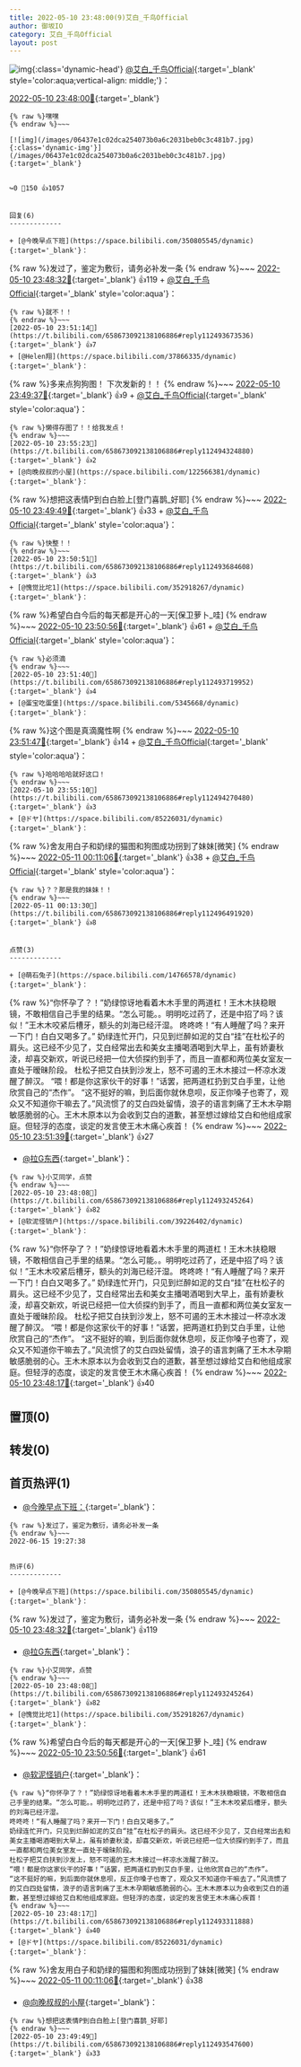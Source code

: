 ```yaml
---
title: 2022-05-10 23:48:00(9)艾白_千鸟Official
author: 御坂IO
category: 艾白_千鸟Official
layout: post
---
```


![img](/images/9ae8b9445fd0665cc014d9080156a45271be73c6.jpg){:class='dynamic-head'}
[@艾白_千鸟Official](https://space.bilibili.com/334537711/dynamic){:target='_blank' style='color:aqua;vertical-align: middle;'}：

[2022-05-10 23:48:00🔗](https://t.bilibili.com/658673092138106886){:target='_blank'}

~~~
{% raw %}嘿嘿
{% endraw %}~~~

[![img](/images/06437e1c02dca254073b0a6c2031beb0c3c481b7.jpg){:class='dynamic-img'}](/images/06437e1c02dca254073b0a6c2031beb0c3c481b7.jpg){:target='_blank'}


↪️0 💬150 👍1057


回复(6)
-------------

+ [@今晚早点下班](https://space.bilibili.com/350805545/dynamic){:target='_blank'}：
~~~
{% raw %}发过了，鉴定为敷衍，请务必补发一条
{% endraw %}~~~
[2022-05-10 23:48:32🔗](https://t.bilibili.com/658673092138106886#reply112493322864){:target='_blank'} 👍119
    + [@艾白_千鸟Official](https://space.bilibili.com/334537711/dynamic){:target='_blank' style='color:aqua'}：
~~~
{% raw %}就不！！
{% endraw %}~~~
[2022-05-10 23:51:14🔗](https://t.bilibili.com/658673092138106886#reply112493673536){:target='_blank'} 👍7
+ [@Helen翔](https://space.bilibili.com/37866335/dynamic){:target='_blank'}：
~~~
{% raw %}多来点狗狗图！ 下次发新的！！
{% endraw %}~~~
[2022-05-10 23:49:37🔗](https://t.bilibili.com/658673092138106886#reply112493468816){:target='_blank'} 👍9
    + [@艾白_千鸟Official](https://space.bilibili.com/334537711/dynamic){:target='_blank' style='color:aqua'}：
~~~
{% raw %}懒得存图了！！给我发点！
{% endraw %}~~~
[2022-05-10 23:55:23🔗](https://t.bilibili.com/658673092138106886#reply112494324880){:target='_blank'} 👍2
+ [@向晚叔叔的小屋](https://space.bilibili.com/122566381/dynamic){:target='_blank'}：
~~~
{% raw %}想把这表情P到白白脸上[登门喜鹊_好耶]
{% endraw %}~~~
[2022-05-10 23:49:49🔗](https://t.bilibili.com/658673092138106886#reply112493547600){:target='_blank'} 👍33
    + [@艾白_千鸟Official](https://space.bilibili.com/334537711/dynamic){:target='_blank' style='color:aqua'}：
~~~
{% raw %}快整！！
{% endraw %}~~~
[2022-05-10 23:50:51🔗](https://t.bilibili.com/658673092138106886#reply112493684608){:target='_blank'} 👍3
+ [@愧觉比坨1](https://space.bilibili.com/352918267/dynamic){:target='_blank'}：
~~~
{% raw %}希望白白今后的每天都是开心的一天[保卫萝卜_哇]
{% endraw %}~~~
[2022-05-10 23:50:56🔗](https://t.bilibili.com/658673092138106886#reply112493688512){:target='_blank'} 👍61
    + [@艾白_千鸟Official](https://space.bilibili.com/334537711/dynamic){:target='_blank' style='color:aqua'}：
~~~
{% raw %}必须滴
{% endraw %}~~~
[2022-05-10 23:51:40🔗](https://t.bilibili.com/658673092138106886#reply112493719952){:target='_blank'} 👍4
+ [@蛋宝吃蛋堡](https://space.bilibili.com/5345668/dynamic){:target='_blank'}：
~~~
{% raw %}这个图是真滴魔性啊
{% endraw %}~~~
[2022-05-10 23:51:47🔗](https://t.bilibili.com/658673092138106886#reply112493797088){:target='_blank'} 👍14
    + [@艾白_千鸟Official](https://space.bilibili.com/334537711/dynamic){:target='_blank' style='color:aqua'}：
~~~
{% raw %}哈哈哈哈就好这口！
{% endraw %}~~~
[2022-05-10 23:55:10🔗](https://t.bilibili.com/658673092138106886#reply112494270480){:target='_blank'} 👍3
+ [@ドヤ](https://space.bilibili.com/85226031/dynamic){:target='_blank'}：
~~~
{% raw %}舍友用白子和奶绿的猫图和狗图成功拐到了妹妹[微笑]
{% endraw %}~~~
[2022-05-11 00:11:06🔗](https://t.bilibili.com/658673092138106886#reply112496222272){:target='_blank'} 👍38
    + [@艾白_千鸟Official](https://space.bilibili.com/334537711/dynamic){:target='_blank' style='color:aqua'}：
~~~
{% raw %}？？那是我的妹妹！！
{% endraw %}~~~
[2022-05-11 00:13:30🔗](https://t.bilibili.com/658673092138106886#reply112496491920){:target='_blank'} 👍8


点赞(3)
-------------

+ [@萌石兔子](https://space.bilibili.com/14766578/dynamic){:target='_blank'}：
~~~
{% raw %}“你怀孕了？！”奶绿惊讶地看着木木手里的两道杠！王木木扶稳眼镜，不敢相信自己手里的结果。“怎么可能。。明明吃过药了，还是中招了吗？该似！”王木木咬紧后槽牙，额头的刘海已经汗湿。
咚咚咚！“有人睡醒了吗？来开一下门！白白又喝多了。”
奶绿连忙开门，只见到烂醉如泥的艾白“挂”在杜松子的肩头。这已经不少见了，艾白经常出去和美女主播喝酒喝到大早上，虽有娇妻秋淩，却喜交新欢，听说已经把一位大侦探约到手了，而且一直都和两位美女室友一直处于暧昧阶段。
杜松子把艾白扶到沙发上，怒不可遏的王木木接过一杯凉水泼醒了醉汉。
“喂！都是你这家伙干的好事！”话罢，把两道杠扔到艾白手里，让他欣赏自己的“杰作”。
“这不挺好的嘛，到后面你就休息呗，反正你嗓子也寄了，观众又不知道你干嘛去了。”风流惯了的艾白四处留情，浪子的语言刺痛了王木木孕期敏感脆弱的心。王木木原本以为会收到艾白的道歉，甚至想过嫁给艾白和他组成家庭。但轻浮的态度，谈定的发言使王木木痛心疾首！
{% endraw %}~~~
[2022-05-10 23:51:39🔗](https://t.bilibili.com/658673092138106886#reply112493791408){:target='_blank'} 👍27
+ [@拉G东西](https://space.bilibili.com/6795231/dynamic){:target='_blank'}：
~~~
{% raw %}小艾同学，点赞
{% endraw %}~~~
[2022-05-10 23:48:08🔗](https://t.bilibili.com/658673092138106886#reply112493245264){:target='_blank'} 👍82
+ [@软泥怪销户](https://space.bilibili.com/39226402/dynamic){:target='_blank'}：
~~~
{% raw %}“你怀孕了？！”奶绿惊讶地看着木木手里的两道杠！王木木扶稳眼镜，不敢相信自己手里的结果。“怎么可能。。明明吃过药了，还是中招了吗？该似！”王木木咬紧后槽牙，额头的刘海已经汗湿。
咚咚咚！“有人睡醒了吗？来开一下门！白白又喝多了。”
奶绿连忙开门，只见到烂醉如泥的艾白“挂”在杜松子的肩头。这已经不少见了，艾白经常出去和美女主播喝酒喝到大早上，虽有娇妻秋淩，却喜交新欢，听说已经把一位大侦探约到手了，而且一直都和两位美女室友一直处于暧昧阶段。
杜松子把艾白扶到沙发上，怒不可遏的王木木接过一杯凉水泼醒了醉汉。
“喂！都是你这家伙干的好事！”话罢，把两道杠扔到艾白手里，让他欣赏自己的“杰作”。
“这不挺好的嘛，到后面你就休息呗，反正你嗓子也寄了，观众又不知道你干嘛去了。”风流惯了的艾白四处留情，浪子的语言刺痛了王木木孕期敏感脆弱的心。王木木原本以为会收到艾白的道歉，甚至想过嫁给艾白和他组成家庭。但轻浮的态度，谈定的发言使王木木痛心疾首！
{% endraw %}~~~
[2022-05-10 23:48:17🔗](https://t.bilibili.com/658673092138106886#reply112493311888){:target='_blank'} 👍40


置顶(0)
-------------



转发(0)
-------------



首页热评(1)
-------------

+ [@今晚早点下班：](https://space.bilibili.com/350805545/dynamic){:target='_blank'}：
~~~
{% raw %}发过了，鉴定为敷衍，请务必补发一条
{% endraw %}~~~
2022-06-15 19:27:38


热评(6)
-------------

+ [@今晚早点下班](https://space.bilibili.com/350805545/dynamic){:target='_blank'}：
~~~
{% raw %}发过了，鉴定为敷衍，请务必补发一条
{% endraw %}~~~
[2022-05-10 23:48:32🔗](https://t.bilibili.com/658673092138106886#reply112493322864){:target='_blank'} 👍119
+ [@拉G东西](https://space.bilibili.com/6795231/dynamic){:target='_blank'}：
~~~
{% raw %}小艾同学，点赞
{% endraw %}~~~
[2022-05-10 23:48:08🔗](https://t.bilibili.com/658673092138106886#reply112493245264){:target='_blank'} 👍82
+ [@愧觉比坨1](https://space.bilibili.com/352918267/dynamic){:target='_blank'}：
~~~
{% raw %}希望白白今后的每天都是开心的一天[保卫萝卜_哇]
{% endraw %}~~~
[2022-05-10 23:50:56🔗](https://t.bilibili.com/658673092138106886#reply112493688512){:target='_blank'} 👍61
+ [@软泥怪销户](https://space.bilibili.com/39226402/dynamic){:target='_blank'}：
~~~
{% raw %}“你怀孕了？！”奶绿惊讶地看着木木手里的两道杠！王木木扶稳眼镜，不敢相信自己手里的结果。“怎么可能。。明明吃过药了，还是中招了吗？该似！”王木木咬紧后槽牙，额头的刘海已经汗湿。
咚咚咚！“有人睡醒了吗？来开一下门！白白又喝多了。”
奶绿连忙开门，只见到烂醉如泥的艾白“挂”在杜松子的肩头。这已经不少见了，艾白经常出去和美女主播喝酒喝到大早上，虽有娇妻秋淩，却喜交新欢，听说已经把一位大侦探约到手了，而且一直都和两位美女室友一直处于暧昧阶段。
杜松子把艾白扶到沙发上，怒不可遏的王木木接过一杯凉水泼醒了醉汉。
“喂！都是你这家伙干的好事！”话罢，把两道杠扔到艾白手里，让他欣赏自己的“杰作”。
“这不挺好的嘛，到后面你就休息呗，反正你嗓子也寄了，观众又不知道你干嘛去了。”风流惯了的艾白四处留情，浪子的语言刺痛了王木木孕期敏感脆弱的心。王木木原本以为会收到艾白的道歉，甚至想过嫁给艾白和他组成家庭。但轻浮的态度，谈定的发言使王木木痛心疾首！
{% endraw %}~~~
[2022-05-10 23:48:17🔗](https://t.bilibili.com/658673092138106886#reply112493311888){:target='_blank'} 👍40
+ [@ドヤ](https://space.bilibili.com/85226031/dynamic){:target='_blank'}：
~~~
{% raw %}舍友用白子和奶绿的猫图和狗图成功拐到了妹妹[微笑]
{% endraw %}~~~
[2022-05-11 00:11:06🔗](https://t.bilibili.com/658673092138106886#reply112496222272){:target='_blank'} 👍38
+ [@向晚叔叔的小屋](https://space.bilibili.com/122566381/dynamic){:target='_blank'}：
~~~
{% raw %}想把这表情P到白白脸上[登门喜鹊_好耶]
{% endraw %}~~~
[2022-05-10 23:49:49🔗](https://t.bilibili.com/658673092138106886#reply112493547600){:target='_blank'} 👍33


